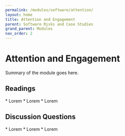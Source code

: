 ```yaml
---
permalink: /modules/software/attention/
layout: home
title: Attention and Engagement
parent: Software Risks and Case Studies
grand_parent: Modules
nav_order: 2
---
```


# Attention and Engagement
Summary of the module goes here.

<h2 class="text-delta">Readings</h2>
* Lorem
* Lorem
* Lorem

<h2 class="text-delta">Discussion Questions</h2>
* Lorem
* Lorem
* Lorem